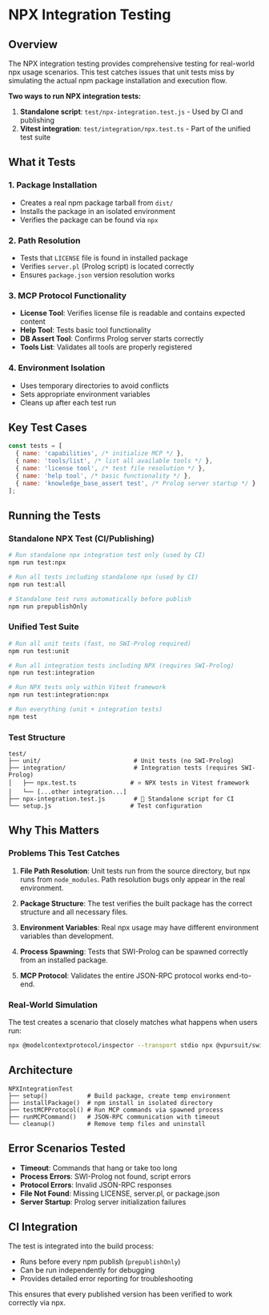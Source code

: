 # NPX Integration Testing

## Overview

The NPX integration testing provides comprehensive testing for real-world npx usage scenarios. This test catches issues that unit tests miss by simulating the actual npm package installation and execution flow.

**Two ways to run NPX integration tests:**
1. **Standalone script**: `test/npx-integration.test.js` - Used by CI and publishing
2. **Vitest integration**: `test/integration/npx.test.ts` - Part of the unified test suite

## What it Tests

### 1. Package Installation
- Creates a real npm package tarball from `dist/`
- Installs the package in an isolated environment
- Verifies the package can be found via `npx`

### 2. Path Resolution
- Tests that `LICENSE` file is found in installed package
- Verifies `server.pl` (Prolog script) is located correctly
- Ensures `package.json` version resolution works

### 3. MCP Protocol Functionality
- **License Tool**: Verifies license file is readable and contains expected content
- **Help Tool**: Tests basic tool functionality
- **DB Assert Tool**: Confirms Prolog server starts correctly
- **Tools List**: Validates all tools are properly registered

### 4. Environment Isolation
- Uses temporary directories to avoid conflicts
- Sets appropriate environment variables
- Cleans up after each test run

## Key Test Cases

```javascript
const tests = [
  { name: 'capabilities', /* initialize MCP */ },
  { name: 'tools/list', /* list all available tools */ },
  { name: 'license tool', /* test file resolution */ },
  { name: 'help tool', /* basic functionality */ },
  { name: 'knowledge_base_assert test', /* Prolog server startup */ }
];
```

## Running the Tests

### Standalone NPX Test (CI/Publishing)
```bash
# Run standalone npx integration test only (used by CI)
npm run test:npx

# Run all tests including standalone npx (used by CI)
npm run test:all

# Standalone test runs automatically before publish
npm run prepublishOnly
```

### Unified Test Suite
```bash
# Run all unit tests (fast, no SWI-Prolog required)
npm run test:unit

# Run all integration tests including NPX (requires SWI-Prolog)
npm run test:integration

# Run NPX tests only within Vitest framework
npm run test:integration:npx

# Run everything (unit + integration tests)
npm test
```

### Test Structure
```
test/
├── unit/                          # Unit tests (no SWI-Prolog)
├── integration/                   # Integration tests (requires SWI-Prolog)
│   ├── npx.test.ts               # ⭐ NPX tests in Vitest framework
│   └── [...other integration...]
├── npx-integration.test.js        # 🔧 Standalone script for CI
└── setup.js                      # Test configuration
```

## Why This Matters

### Problems This Test Catches

1. **File Path Resolution**: Unit tests run from the source directory, but npx runs from `node_modules`. Path resolution bugs only appear in the real environment.

2. **Package Structure**: The test verifies the built package has the correct structure and all necessary files.

3. **Environment Variables**: Real npx usage may have different environment variables than development.

4. **Process Spawning**: Tests that SWI-Prolog can be spawned correctly from an installed package.

5. **MCP Protocol**: Validates the entire JSON-RPC protocol works end-to-end.

### Real-World Simulation

The test creates a scenario that closely matches what happens when users run:
```bash
npx @modelcontextprotocol/inspector --transport stdio npx @vpursuit/swipl-mcp-server
```

## Architecture

```
NPXIntegrationTest
├── setup()           # Build package, create temp environment
├── installPackage()  # npm install in isolated directory
├── testMCPProtocol() # Run MCP commands via spawned process
├── runMCPCommand()   # JSON-RPC communication with timeout
└── cleanup()         # Remove temp files and uninstall
```

## Error Scenarios Tested

- **Timeout**: Commands that hang or take too long
- **Process Errors**: SWI-Prolog not found, script errors
- **Protocol Errors**: Invalid JSON-RPC responses
- **File Not Found**: Missing LICENSE, server.pl, or package.json
- **Server Startup**: Prolog server initialization failures

## CI Integration

The test is integrated into the build process:
- Runs before every npm publish (`prepublishOnly`)
- Can be run independently for debugging
- Provides detailed error reporting for troubleshooting

This ensures that every published version has been verified to work correctly via npx.